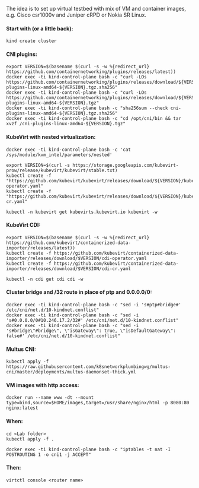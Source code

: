 The idea is to set up virtual testbed with mix of VM and container images, e.g. Cisco csr1000v and Juniper cRPD or Nokia SR Linux.

#### Start with (or a little back):
```
kind create cluster
```

#### CNI plugins:
```
export VERSION=$(basename $(curl -s -w %{redirect_url} https://github.com/containernetworking/plugins/releases/latest))
docker exec -ti kind-control-plane bash -c "curl -LOs https://github.com/containernetworking/plugins/releases/download/${VERSION}/cni-plugins-linux-amd64-${VERSION}.tgz.sha256"
docker exec -ti kind-control-plane bash -c "curl -LOs https://github.com/containernetworking/plugins/releases/download/${VERSION}/cni-plugins-linux-amd64-${VERSION}.tgz"
docker exec -ti kind-control-plane bash -c "sha256sum --check cni-plugins-linux-amd64-${VERSION}.tgz.sha256"
docker exec -ti kind-control-plane bash -c "cd /opt/cni/bin && tar xvzf /cni-plugins-linux-amd64-${VERSION}.tgz"
```

#### KubeVirt with nested virtualization:
```
docker exec -ti kind-control-plane bash -c 'cat /sys/module/kvm_intel/parameters/nested'

export VERSION=$(curl -s https://storage.googleapis.com/kubevirt-prow/release/kubevirt/kubevirt/stable.txt)
kubectl create -f "https://github.com/kubevirt/kubevirt/releases/download/${VERSION}/kubevirt-operator.yaml"
kubectl create -f "https://github.com/kubevirt/kubevirt/releases/download/${VERSION}/kubevirt-cr.yaml"

kubectl -n kubevirt get kubevirts.kubevirt.io kubevirt -w
```

#### KubeVirt CDI:
```
export VERSION=$(basename $(curl -s -w %{redirect_url} https://github.com/kubevirt/containerized-data-importer/releases/latest))
kubectl create -f https://github.com/kubevirt/containerized-data-importer/releases/download/$VERSION/cdi-operator.yaml
kubectl create -f https://github.com/kubevirt/containerized-data-importer/releases/download/$VERSION/cdi-cr.yaml

kubectl -n cdi get cdi cdi -w
```

#### Cluster bridge and /32 route in place of ptp and 0.0.0.0/0:
```
docker exec -ti kind-control-plane bash -c "sed -i 's#ptp#bridge#' /etc/cni/net.d/10-kindnet.conflist"
docker exec -ti kind-control-plane bash -c "sed -i 's#0.0.0.0/0#10.246.17.2/32#' /etc/cni/net.d/10-kindnet.conflist"
docker exec -ti kind-control-plane bash -c "sed -i 's#bridge\"#bridge\", \"isGateway\": true, \"isDefaultGateway\": false#' /etc/cni/net.d/10-kindnet.conflist"
```

#### Multus CNI:
```
kubectl apply -f https://raw.githubusercontent.com/k8snetworkplumbingwg/multus-cni/master/deployments/multus-daemonset-thick.yml
```

#### VM images with http access:
```
docker run --name www -dt --mount type=bind,source=$HOME/images,target=/usr/share/nginx/html -p 8080:80 nginx:latest
```

#### When:
```
cd <Lab folder>
kubectl apply -f .
```
```
docker exec -ti kind-control-plane bash -c "iptables -t nat -I POSTROUTING 1 -o cni1 -j ACCEPT"
```

#### Then:
```
virtctl console <router name>
```
